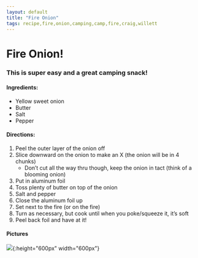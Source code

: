 ```yaml
---
layout: default
title: "Fire Onion"
tags: recipe,fire,onion,camping,camp,fire,craig,willett
---
```

# Fire Onion!

### This is super easy and a great camping snack!

#### Ingredients:
- Yellow sweet onion
- Butter
- Salt
- Pepper

#### Directions:
1. Peel the outer layer of the onion off
2. Slice downward on the onion to make an X (the onion will be in 4 chunks)
    - Don’t cut all the way thru though, keep the onion in tact (think of a blooming onion)
3. Put in aluminum foil
4. Toss plenty of butter on top of the onion
5. Salt and pepper
6. Close the aluminum foil up
7. Set next to the fire (or on the fire)
8. Turn as necessary, but cook until when you poke/squeeze it, it’s soft
9. Peel back foil and have at it!

#### Pictures
![]({{site.github.url}}/Camping/Images/FireOnion.jpg){:height="600px" width="600px"}
